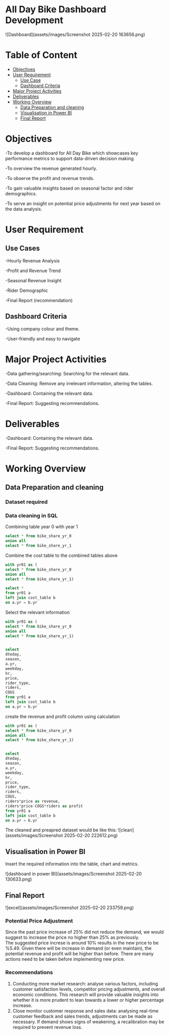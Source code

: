 # All Day Bike Dashboard Development 

![Dashboard](assets/images/Screenshot 2025-02-20 163656.png)

# Table of Content
- [Objectives](#objectives)
- [User Requirement](#user-requirement)
  - [Use Case](#use-case)
  - [Dashboard Criteria](#dashboard-criteria)
- [Major Project Activities ](#major-project-activities)
- [Deliverables](#deliverables)
- [Working Overview](#working-overview)
   - [Data Preparation and cleaning ](#data-preparation-and-cleaning)
  - [Visualisation in Power BI ](#visualisation-in-power-bi)
  - [Final Report](#final-report)

# Objectives
-To develop a dashboard for All Day Bike which showcases key performance metrics to support data-driven decision making.

-To overview the revenue generated hourly.

-To observe the profit and revenue trends.

-To gain valuable insights based on seasonal factor and rider demographics.

-To serve an insight on potential price adjustments for next year based on the data analysis.

# User Requirement 

## Use Cases 
-Hourly Revenue Analysis

-Profit and Revenue Trend

-Seasonal Revenue Insight

-Rider Demographic

-Final Report (recommendation)

## Dashboard Criteria
-Using company colour and theme.

-User-friendly and easy to navigate 

# Major Project Activities 
-Data gathering/searching: Searching for the relevant data.

-Data Cleaning: Remove any irrelevant information, altering the tables.

-Dashboard: Containing the relevant data.

-Final Report: Suggesting recommendations. 

# Deliverables
-Dashboard: Containing the relevant data.

-Final Report: Suggesting recommendations. 


# Working Overview

## Data Preparation and cleaning 

### Dataset required

### Data cleaning in SQL 

Combining table year 0 with year 1

```sql
select * from bike_share_yr_0
union all
select * from bike_share_yr_1
```

Combine the cost table to the combined tables above

```sql
with yr01 as (
select * from bike_share_yr_0
union all
select * from bike_share_yr_1)

select * 
from yr01 a
left join cost_table b
on a.yr = b.yr
```

Select the relevant information
```sql
with yr01 as (
select * from bike_share_yr_0
union all
select * from bike_share_yr_1)


select 
dteday,
season,
a.yr,
weekday,
hr,
price,
rider_type,
riders,
COGS
from yr01 a
left join cost_table b
on a.yr = b.yr
```

create the revenue and profit column using calculation

```sql
with yr01 as (
select * from bike_share_yr_0
union all
select * from bike_share_yr_1)


select 
dteday,
season,
a.yr,
weekday,
hr,
price,
rider_type,
riders,
COGS, 
riders*price as revenue,
riders*price-COGS*riders as profit
from yr01 a
left join cost_table b
on a.yr = b.yr
```

The cleaned and preapred dataset would be like this:
![clean](assets/images/Screenshot 2025-02-20 222612.png)

## Visualisation in Power BI 
Insert the required information into the table, chart and metrics.

![dashboard in power BI](assets/images/Screenshot 2025-02-20 130633.png)

## Final Report 
![excel](assets/images/Screenshot 2025-02-20 233759.png)

### Potential Price Adjustment	
Since the past price increase of 25% did not reduce the demand, we would suggest to increase the price no higher than 25% as previously. 	
The suggested price increse is around 10% results in the new price to be %5.49.	
Given there will be increase in demand (or even maintain), the potential revenue and profit will be higher than before.	
There are many actions need to be taken before implementing new price.	
	
### Recommendations	
1. Conducting more market research: analyse various factors, including customer satisfaction levels, competitor pricing adjustments, and overall economic conditions. This research will provide valuable insights into whether it is more prudent to lean towards a lower or higher percentage increase.	
2. Close monitor customer response and sales data: analysing real-time customer feedback and sales trends, adjustments can be made as necessary. If demand shows signs of weakening, a recalibration may be required to prevent revenue loss.	








